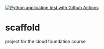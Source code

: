 [![Python application test with Github Actions](https://github.com/H-Nazeri/scaffold/actions/workflows/main.yml/badge.svg)](https://github.com/H-Nazeri/scaffold/actions/workflows/main.yml)

# scaffold
project for the cloud foundation course
